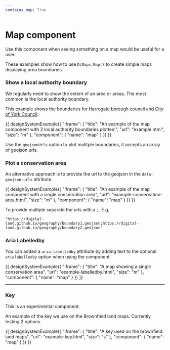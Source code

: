 ```yaml
---
contains_map: True
---
```

# Map component

Use this component when seeing something on a map would be useful for a user.

These examples show how to use `DLMaps.Map()` to create simple maps displaying area boundaries.

### Show a local authority boundary

We regularly need to show the extent of an area or areas. The most common is the local authority boundary.

This example shows the boundaries for [Harrogate borough council](https://digital-land.github.io/organisation/local-authority-eng/HAG/) and [City of York Council](https://digital-land.github.io/organisation/local-authority-eng/YOR/).

{{ designSystemExample({
"iframe": {
    "title": "An example of the map component with 2 local authority boundaries plotted.",
    "url": "example.html",
    "size": "m"
},
"component": {
    "name": "map"
}
}) }}

Use the `geojsonUrls` option to plot mulitple boundaries, it accepts an array of geojson urls.

### Plot a conservation area



An alternative approach is to provide the url to the geojson in the `data-geojson-urls` attribute.

{{ designSystemExample({
"iframe": {
    "title": "An example of the map component with a single conservation area",
    "url": "example-conservation-area.html",
    "size": "m"
},
"component": {
    "name": "map"
}
}) }}

To provide mulitple separate the urls with a `;`. E.g.

    "https://digital-land.github.io/geography/boundary1.geojson;https://digital-land.github.io/geography/boundary2.geojson"

### Aria Labelledby

You can added a `aria-labelledby` attribute by adding text to the optional ` arialabelledby` option when using the component.

{{ designSystemExample({
"iframe": {
    "title": "A map showing a single conservation area",
    "url": "example-labelledby.html",
    "size": "m"
},
"component": {
    "name": "map"
}
}) }}

--------------

### Key

This is an experimental component.

An example of the key we use on the Brownfield land maps. Currently testing 2 options.

{{ designSystemExample({
"iframe": {
    "title": "A key used on the brownfield land maps",
    "url": "example-key.html",
    "size": "s"
},
"component": {
    "name": "map"
}
}) }}